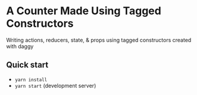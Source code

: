 # A Counter Made Using Tagged Constructors

Writing actions, reducers, state, & props using tagged constructors created with daggy

## Quick start

* `yarn install`
* `yarn start` (development server)
